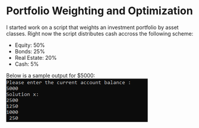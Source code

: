 # Portfolio Weighting and Optimization
I started work on a script that weights an investment portfolio by asset classes. Right now the script distributes cash accross the following scheme:
- Equity: 50%
- Bonds: 25%
- Real Estate: 20%
- Cash: 5%

Below is a sample output for $5000:
![alt text](https://github.com/amason445/PortfolioOptimizationCPP/blob/master/InitialOutput.png)
